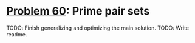 # [Problem 60](https://projecteuler.net/problem=60): Prime pair sets

TODO: Finish generalizing and optimizing the main solution.
TODO: Write readme.

